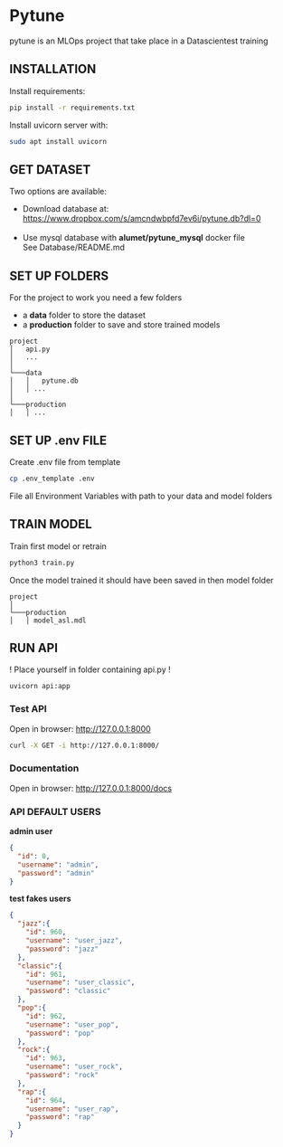 # Pytune

pytune is an MLOps project that take place in a Datascientest training

## INSTALLATION

Install requirements:
```bash
pip install -r requirements.txt
```

Install uvicorn server with:
```bash
sudo apt install uvicorn
```

## GET DATASET

Two options are available:

- Download database at:<br />
https://www.dropbox.com/s/amcndwbpfd7ev6i/pytune.db?dl=0
<br /><br />
- Use mysql database with **alumet/pytune_mysql** docker file<br />
See Database/README.md

## SET UP FOLDERS

For the project to work you need a few folders

- a **data** folder to store the dataset
- a **production** folder to save and store trained models

```
project
│   api.py
│   ...
│
└───data
│   │   pytune.db
│   │ ...
│
└───production
│   │ ...
```

## SET UP .env FILE

Create .env file from template
```bash
cp .env_template .env
```
File all Environment Variables with path to your data and model folders

## TRAIN MODEL

Train first model or retrain
```bash
python3 train.py
```
Once the model trained it should have been saved in then model folder
```
project
│
└───production
│   │ model_asl.mdl
```

## RUN API

! Place yourself in folder containing api.py !
```
uvicorn api:app
```

### Test API
Open in browser:  http://127.0.0.1:8000
```bash
curl -X GET -i http://127.0.0.1:8000/
```

### Documentation
Open in browser:  http://127.0.0.1:8000/docs

### API DEFAULT USERS

**admin user**
```json
{
  "id": 0,
  "username": "admin",
  "password": "admin"
}
```

**test fakes users**
```json
{
  "jazz":{
    "id": 960,
    "username": "user_jazz",
    "password": "jazz"
  },
  "classic":{
    "id": 961,
    "username": "user_classic",
    "password": "classic"
  },
  "pop":{
    "id": 962,
    "username": "user_pop",
    "password": "pop"
  },
  "rock":{
    "id": 963,
    "username": "user_rock",
    "password": "rock"
  },
  "rap":{
    "id": 964,
    "username": "user_rap",
    "password": "rap"
  }
}
```

